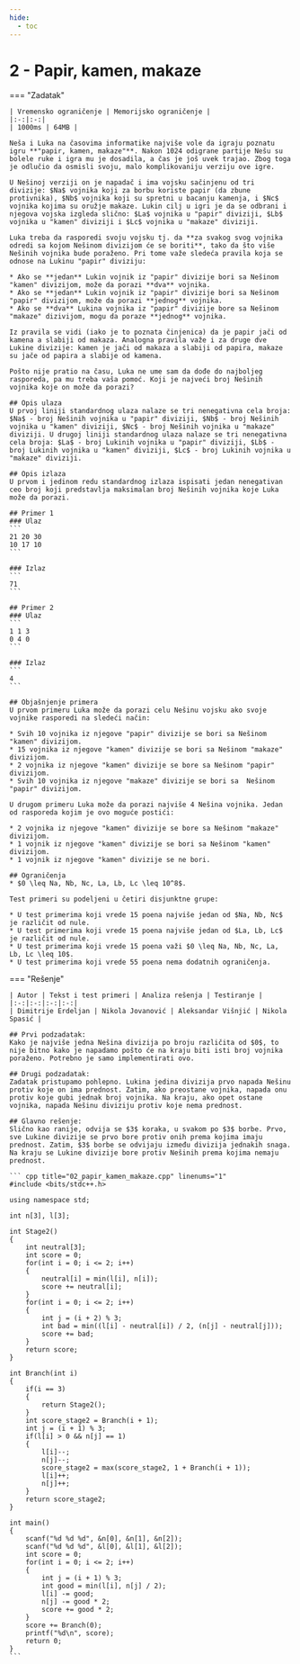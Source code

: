 ```yaml
---
hide:
  - toc
---
```


# 2 - Papir, kamen, makaze

=== "Zadatak"
	
	| Vremensko ograničenje | Memorijsko ograničenje |
	|:-:|:-:|
	| 1000ms | 64MB |
	
	Neša i Luka na časovima informatike najviše vole da igraju poznatu igru **"papir, kamen, makaze"**. Nakon 1024 odigrane partije Nešu su bolele ruke i igra mu je dosadila, a čas je još uvek trajao. Zbog toga je odlučio da osmisli svoju, malo komplikovaniju verziju ove igre.
	
	U Nešinoj verziji on je napadač i ima vojsku sačinjenu od tri divizije: $Na$ vojnika koji za borbu koriste papir (da zbune protivnika), $Nb$ vojnika koji su spretni u bacanju kamenja, i $Nc$ vojnika kojima su oružje makaze. Lukin cilj u igri je da se odbrani i njegova vojska izgleda slično: $La$ vojnika u "papir" diviziji, $Lb$ vojnika u "kamen" diviziji i $Lc$ vojnika u "makaze" diviziji. 
	
	Luka treba da rasporedi svoju vojsku tj. da **za svakog svog vojnika odredi sa kojom Nešinom divizijom će se boriti**, tako da što više Nešinih vojnika bude poraženo. Pri tome važe sledeća pravila koja se odnose na Lukinu "papir" diviziju:
	
	* Ako se **jedan** Lukin vojnik iz "papir" divizije bori sa Nešinom "kamen" divizijom, može da porazi **dva** vojnika. 
	* Ako se **jedan** Lukin vojnik iz "papir" divizije bori sa Nešinom "papir" divizijom, može da porazi **jednog** vojnika.
	* Ako se **dva** Lukina vojnika iz "papir" divizije bore sa Nešinom "makaze" dizivijom, mogu da poraze **jednog** vojnika.
	
	Iz pravila se vidi (iako je to poznata činjenica) da je papir jači od kamena a slabiji od makaza. Analogna pravila važe i za druge dve Lukine divizije: kamen je jači od makaza a slabiji od papira, makaze su jače od papira a slabije od kamena.
	
	Pošto nije pratio na času, Luka ne ume sam da dođe do najboljeg rasporeda, pa mu treba vaša pomoć. Koji je najveći broj Nešinih vojnika koje on može da porazi?
	
	## Opis ulaza
	U prvoj liniji standardnog ulaza nalaze se tri nenegativna cela broja: $Na$ - broj Nešinih vojnika u "papir" diviziji, $Nb$ - broj Nešinih vojnika u "kamen" diviziji, $Nc$ - broj Nešinih vojnika u "makaze" diviziji. U drugoj liniji standardnog ulaza nalaze se tri nenegativna cela broja: $La$ - broj Lukinih vojnika u "papir" diviziji, $Lb$ - broj Lukinih vojnika u "kamen" diviziji, $Lc$ - broj Lukinih vojnika u "makaze" diviziji.
	
	## Opis izlaza
	U prvom i jedinom redu standardnog izlaza ispisati jedan nenegativan ceo broj koji predstavlja maksimalan broj Nešinih vojnika koje Luka može da porazi.
	
	## Primer 1
	### Ulaz
	```
	21 20 30
	10 17 10
	```
	
	### Izlaz
	```
	71
	```
	
	## Primer 2
	### Ulaz
	```
	1 1 3
	0 4 0
	```
	
	### Izlaz
	```
	4
	```
	
	## Objašnjenje primera
	U prvom primeru Luka može da porazi celu Nešinu vojsku ako svoje vojnike rasporedi na sledeći način: 
	
	* Svih 10 vojnika iz njegove "papir" divizije se bori sa Nešinom "kamen" divizijom.
	* 15 vojnika iz njegove "kamen" divizije se bori sa Nešinom "makaze" divizijom.
	* 2 vojnika iz njegove "kamen" divizije se bore sa Nešinom "papir" divizijom.
	* Svih 10 vojnika iz njegove "makaze" divizije se bori sa  Nešinom "papir" divizijom.
	
	U drugom primeru Luka može da porazi najviše 4 Nešina vojnika. Jedan od rasporeda kojim je ovo moguće postići:
	
	* 2 vojnika iz njegove "kamen" divizije se bore sa Nešinom "makaze" divizijom.
	* 1 vojnik iz njegove "kamen" divizije se bori sa Nešinom "kamen" divizijom.
	* 1 vojnik iz njegove "kamen" divizije se ne bori.
	
	## Ograničenja
	* $0 \leq Na, Nb, Nc, La, Lb, Lc \leq 10^8$.
	
	Test primeri su podeljeni u četiri disjunktne grupe:
	
	* U test primerima koji vrede 15 poena najviše jedan od $Na, Nb, Nc$ je različit od nule.
	* U test primerima koji vrede 15 poena najviše jedan od $La, Lb, Lc$ je različit od nule.
	* U test primerima koji vrede 15 poena važi $0 \leq Na, Nb, Nc, La, Lb, Lc \leq 10$.
	* U test primerima koji vrede 55 poena nema dodatnih ograničenja.
	
=== "Rešenje"
	
	| Autor | Tekst i test primeri | Analiza rеšenja | Testiranje |
	|:-:|:-:|:-:|:-:|
	| Dimitrije Erdeljan | Nikola Jovanović | Aleksandar Višnjić | Nikola Spasić |
	
	## Prvi podzadatak:
	Kako je najviše jedna Nešina divizija po broju različita od $0$, to nije bitno kako je napadamo pošto će na kraju biti isti broj vojnika poraženo. Potrebno je samo implementirati ovo.
	
	## Drugi podzadatak:
	Zadatak pristupamo pohlepno. Lukina jedina divizija prvo napada Nešinu protiv koje on ima prednost. Zatim, ako preostane vojnika, napada onu protiv koje gubi jednak broj vojnika. Na kraju, ako opet ostane vojnika, napada Nešinu diviziju protiv koje nema prednost.
	
	## Glavno rešenje:
	Slično kao ranije, odvija se $3$ koraka, u svakom po $3$ borbe. Prvo, sve Lukine divizije se prvo bore protiv onih prema kojima imaju prednost. Zatim, $3$ borbe se odvijaju između divizija jednakih snaga. Na kraju se Lukine divizije bore protiv Nešinih prema kojima nemaju prednost.
	
	``` cpp title="02_papir_kamen_makaze.cpp" linenums="1"
	#include <bits/stdc++.h>
	
	using namespace std;
	
	int n[3], l[3];
	
	int Stage2()
	{
		int neutral[3];
		int score = 0;
		for(int i = 0; i <= 2; i++)
		{
			neutral[i] = min(l[i], n[i]);
			score += neutral[i];
		}
		for(int i = 0; i <= 2; i++)
		{
			int j = (i + 2) % 3;
			int bad = min((l[i] - neutral[i]) / 2, (n[j] - neutral[j]));
			score += bad;
		}
		return score;
	}
	
	int Branch(int i)
	{
		if(i == 3)
		{
			return Stage2();
		}
		int score_stage2 = Branch(i + 1);
		int j = (i + 1) % 3;
		if(l[i] > 0 && n[j] == 1)
		{
			l[i]--;
			n[j]--;
			score_stage2 = max(score_stage2, 1 + Branch(i + 1));
			l[i]++;
			n[j]++;
		}
		return score_stage2;
	}
	
	int main()
	{
		scanf("%d %d %d", &n[0], &n[1], &n[2]);
		scanf("%d %d %d", &l[0], &l[1], &l[2]);
		int score = 0;
		for(int i = 0; i <= 2; i++)
		{
			int j = (i + 1) % 3;
			int good = min(l[i], n[j] / 2);
			l[i] -= good;
			n[j] -= good * 2;
			score += good * 2;
		}
		score += Branch(0);
		printf("%d\n", score);
		return 0;
	}
	```
